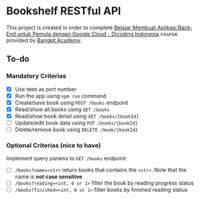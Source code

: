 # Bookshelf RESTful API

This project is created in order to complete [Belajar Membuat Aplikasi Back-End untuk Pemula dengan Google Cloud - Dicoding Indonesia](https://www.dicoding.com/academies/342-belajar-membuat-aplikasi-back-end-untuk-pemula-dengan-google-cloud) course provided by [Bangkit Academy](https://grow.google/intl/id_id/bangkit/).

## To-do

### Mandatory Criterias

- [x] Use `9000` as port number
- [x] Run the app using `npm run` command
- [x] Create/save book using `POST /books` endpoint
- [x] Read/show all books using `GET /books`
- [x] Read/show book detail using `GET /books/{bookId}`
- [ ] Update/edit book data using `PUT /books/{bookId}`
- [ ] Delete/remove book using `DELETE /book/{bookId}`

### Optional Criterias (nice to have)

Implement query params to `GET /books` endpoint

- [ ] `/books?name=<str>` return books that contains the `<str>`. Note that the name is **not case sensitive**
- [ ] `/books?reading=<int, 0 or 1>` filter the book by reading progress status
- [ ] `/books?finished=<int, 0 or 1>` filter books by finished reading status
